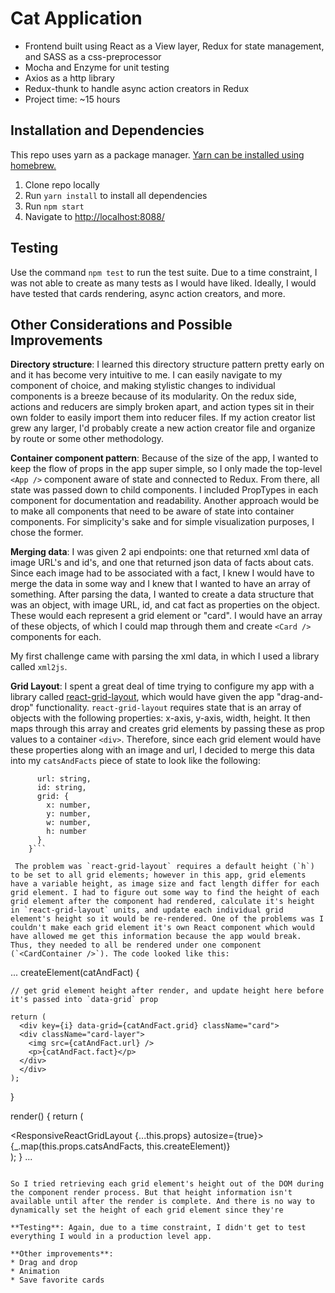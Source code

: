 # Cat Application
* Frontend built using React as a View layer, Redux for state management, and SASS as a css-preprocessor
* Mocha and Enzyme for unit testing
* Axios as a http library
* Redux-thunk to handle async action creators in Redux
* Project time: ~15 hours

## Installation and Dependencies
This repo uses yarn as a package manager. [Yarn can be installed using homebrew.](https://yarnpkg.com/en/docs/install)

1. Clone repo locally
2. Run `yarn install` to install all dependencies
3. Run `npm start`
4. Navigate to [http://localhost:8088/](http://localhost:8088/)

## Testing
Use the command `npm test` to run the test suite. Due to a time constraint, I was not able to create as many tests as I would have liked. Ideally, I would have tested that cards rendering, async action creators, and more.

## Other Considerations and Possible Improvements

**Directory structure**: I learned this directory structure pattern pretty early on and it has become very intuitive to me. I can easily navigate to my component of choice, and making stylistic changes to individual components is a breeze because of its modularity. On the redux side, actions and reducers are simply broken apart, and action types sit in their own folder to easily import them into reducer files. If my action creator list grew any larger, I'd probably create a new action creator file and organize by route or some other methodology.

**Container component pattern**: Because of the size of the app, I wanted to keep the flow of props in the app super simple, so I only made the top-level `<App />` component aware of state and connected to Redux. From there, all state was passed down to child components. I included PropTypes in each component for documentation and readability. Another approach would be to make all components that need to be aware of state into container components. For simplicity's sake and for simple visualization purposes, I chose the former.

**Merging data**: I was given 2 api endpoints: one that returned xml data of image URL's and id's, and one that returned json data of facts about cats. Since each image had to be associated with a fact, I knew I would have to merge the data in some way and I knew that I wanted to have an array of something. After parsing the data, I wanted to create a data structure that was an object, with image URL, id, and cat fact as properties on the object. These would each represent a grid element or "card". I would have an array of these objects, of which I could map through them and create `<Card />` components for each.

My first challenge came with parsing the xml data, in which I used a library called `xml2js`.

**Grid Layout**: I spent a great deal of time trying to configure my app with a library called [react-grid-layout](https://github.com/STRML/react-grid-layout), which would have given the app "drag-and-drop" functionality. `react-grid-layout` requires state that is an array of objects with the following properties: x-axis, y-axis, width, height. It then maps through this array and creates grid elements by passing these as prop values to a container `<div>`.
Therefore, since each grid element would have these properties along with an image and url, I decided to merge this data into my `catsAndFacts` piece of state to look like the following:

```{
      url: string,
      id: string,
      grid: {
        x: number,
        y: number,
        w: number,
        h: number
      }
    }```

 The problem was `react-grid-layout` requires a default height (`h`) to be set to all grid elements; however in this app, grid elements have a variable height, as image size and fact length differ for each grid element. I had to figure out some way to find the height of each grid element after the component had rendered, calculate it's height in `react-grid-layout` units, and update each individual grid element's height so it would be re-rendered. One of the problems was I couldn't make each grid element it's own React component which would have allowed me get this information because the app would break. Thus, they needed to all be rendered under one component (`<CardContainer />`). The code looked like this:

```
...
createElement(catAndFact) {

    // get grid element height after render, and update height here before it's passed into `data-grid` prop

    return (
      <div key={i} data-grid={catAndFact.grid} className="card">
      <div className="card-layer">
        <img src={catAndFact.url} />
        <p>{catAndFact.fact}</p>
      </div>
      </div>
    );
  }

  render() {
    return (
      <div>
         <ResponsiveReactGridLayout {...this.props} autosize={true}>
            {_.map(this.props.catsAndFacts, this.createElement)}
          </ResponsiveReactGridLayout>
      </div>
    );
  }
  ...
```

So I tried retrieving each grid element's height out of the DOM during the component render process. But that height information isn't available until after the render is complete. And there is no way to dynamically set the height of each grid element since they're

**Testing**: Again, due to a time constraint, I didn't get to test everything I would in a production level app.

**Other improvements**:
* Drag and drop
* Animation
* Save favorite cards
